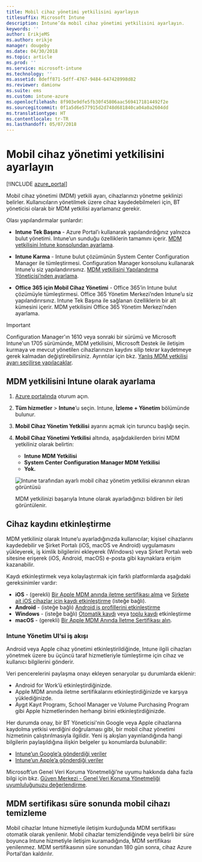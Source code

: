 ```yaml
---
title: Mobil cihaz yönetimi yetkilisini ayarlayın
titlesuffix: Microsoft Intune
description: Intune’da mobil cihaz yönetimi yetkilisini ayarlayın.
keywords: ''
author: ErikjeMS
ms.author: erikje
manager: dougeby
ms.date: 04/30/2018
ms.topic: article
ms.prod: ''
ms.service: microsoft-intune
ms.technology: ''
ms.assetid: 8deff871-5dff-4767-9484-647428998d82
ms.reviewer: damionw
ms.suite: ems
ms.custom: intune-azure
ms.openlocfilehash: 8f903e9dfe5fb30f45806aac5694171814492f2e
ms.sourcegitcommit: 0f1a5d6e577915d2d748d681840ca04a0a2604dd
ms.translationtype: HT
ms.contentlocale: tr-TR
ms.lasthandoff: 05/07/2018
---
```

# <a name="set-the-mobile-device-management-authority"></a>Mobil cihaz yönetimi yetkilisini ayarlayın

[!INCLUDE [azure_portal](./includes/azure_portal.md)]

Mobil cihaz yönetimi (MDM) yetkili ayarı, cihazlarınızı yönetme şeklinizi belirler. Kullanıcıların yönetilmek üzere cihaz kaydedebilmeleri için, BT yöneticisi olarak bir MDM yetkilisi ayarlamanız gerekir.

Olası yapılandırmalar şunlardır:

- **Intune Tek Başına** - Azure Portal’ı kullanarak yapılandırdığınız yalnızca bulut yönetimi. Intune’un sunduğu özelliklerin tamamını içerir. [MDM yetkilisini Intune konsolundan ayarlama](#set-mdm-authority-to-intune).

- **Intune Karma** - Intune bulut çözümünün System Center Configuration Manager ile tümleştirmesi. Configuration Manager konsolunu kullanarak Intune’u siz yapılandırırsınız. [MDM yetkilisini Yapılandırma Yöneticisi’nden ayarlama](https://docs.microsoft.com/sccm/mdm/deploy-use/configure-intune-subscription).

- **Office 365 için Mobil Cihaz Yönetimi** - Office 365’in Intune bulut çözümüyle tümleştirmesi. Office 365 Yönetim Merkezi’nden Intune’u siz yapılandırırsınız. Intune Tek Başına ile sağlanan özelliklerin bir alt kümesini içerir. MDM yetkilisini Office 365 Yönetim Merkezi’nden ayarlama.

> [!IMPORTANT]
> Configuration Manager'ın 1610 veya sonraki bir sürümü ve Microsoft Intune'un 1705 sürümünde, MDM yetkilisini, Microsoft Destek ile iletişim kurmaya ve mevcut yönetilen cihazlarınızın kaydını silip tekrar kaydetmeye gerek kalmadan değiştirebilirsiniz. Ayrıntılar için bkz. [Yanlış MDM yetkilisi ayarı seçilirse yapılacaklar](/intune-classic/deploy-use/prerequisites-for-enrollment#what-to-do-if-you-choose-the-wrong-mdm-authority-setting).

## <a name="set-mdm-authority-to-intune"></a>MDM yetkilisini Intune olarak ayarlama

1. [Azure portalında](https://portal.azure.com) oturum açın.
2. **Tüm hizmetler** > **Intune**’u seçin. Intune, **İzleme + Yönetim** bölümünde bulunur.
3. **Mobil Cihaz Yönetim Yetkilisi** ayarını açmak için turuncu başlığı seçin.
4. **Mobil Cihaz Yönetimi Yetkilisi** altında, aşağıdakilerden birini MDM yetkiliniz olarak belirtin:
   - **Intune MDM Yetkilisi**
   - **System Center Configuration Manager MDM Yetkilisi**
   - **Yok.**

   ![Intune tarafından ayarlı mobil cihaz yönetim yetkilisi ekranının ekran görüntüsü](media/set-mdm-auth.png)

   MDM yetkilinizi başarıyla Intune olarak ayarladığınızı bildiren bir ileti görüntülenir.

## <a name="enable-device-enrollment"></a>Cihaz kaydını etkinleştirme

MDM yetkiliniz olarak Intune’u ayarladığınızda kullanıcılar; kişisel cihazlarını kaydedebilir ve Şirket Portalı (iOS, macOS ve Android) uygulamasını yükleyerek, iş kimlik bilgilerini ekleyerek (Windows) veya Şirket Portalı web sitesine erişerek (iOS, Android, macOS) e-posta gibi kaynaklara erişim kazanabilir.

Kaydı etkinleştirmek veya kolaylaştırmak için farklı platformlarda aşağıdaki gereksinimler vardır:
- **iOS** - (gerekli) [Bir Apple MDM anında iletme sertifikası alma](apple-mdm-push-certificate-get.md) ve [Şirkete ait iOS cihazlar için kaydı etkinleştirme](ios-enroll.md) (isteğe bağlı).
- **Android** - (isteğe bağlı) [Android iş profillerini etkinleştirme](android-enroll.md)
- **Windows** - (isteğe bağlı) [Otomatik kaydı](windows-enroll.md) veya [toplu kaydı](windows-bulk-enroll.md) etkinleştirme
- **macOS** - (gerekli) [Bir Apple MDM Anında İletme Sertifikası alın](apple-mdm-push-certificate-get.md).

### <a name="workflow-of-intune-administration-ui"></a>Intune Yönetim UI’si iş akışı
Android veya Apple cihaz yönetimi etkinleştirildiğinde, Intune ilgili cihazları yönetmek üzere bu üçüncü taraf hizmetleriyle tümleştirme için cihaz ve kullanıcı bilgilerini gönderir.

Veri pencerelerini paylaşma onayı ekleyen senaryolar şu durumlarda eklenir:
- Android for Work’ü etkinleştirdiğinizde.
- Apple MDM anında iletme sertifikalarını etkinleştirdiğinizde ve karşıya yüklediğinizde.
- Aygıt Kayıt Programı, School Manager ve Volume Purchasing Program gibi Apple hizmetlerinden herhangi birini etkinleştirdiğinizde.

Her durumda onay, bir BT Yöneticisi'nin Google veya Apple cihazlarına kaydolma yetkisi verdiğini doğrulaması gibi, bir mobil cihaz yönetimi hizmetinin çalıştırılmasıyla ilgilidir. Yeni iş akışları yayınlandığında hangi bilgilerin paylaşıldığına ilişkin belgeler şu konumlarda bulunabilir:
- [Intune’un Google’a gönderdiği veriler](https://aka.ms/Data-intune-sends-to-google)
- [Intune’un Apple’a gönderdiği veriler](https://aka.ms/data-intune-sends-to-apple)

Microsoft’un Genel Veri Koruma Yönetmeliği’ne uyumu hakkında daha fazla bilgi için bkz. [Güven Merkezi - Genel Veri Koruma Yönetmeliği uyumluluğunuzu değerlendirme](https://aka.ms/trust_center_info).

## <a name="mobile-device-cleanup-after-mdm-certificate-expiration"></a>MDM sertifikası süre sonunda mobil cihazı temizleme

Mobil cihazlar Intune hizmetiyle iletişim kurduğunda MDM sertifikası otomatik olarak yenilenir. Mobil cihazlar temizlendiğinde veya belirli bir süre boyunca Intune hizmetiyle iletişim kuramadığında, MDM sertifikası yenilenmez. MDM sertifikasının süre sonundan 180 gün sonra, cihaz Azure Portal’dan kaldırılır.
